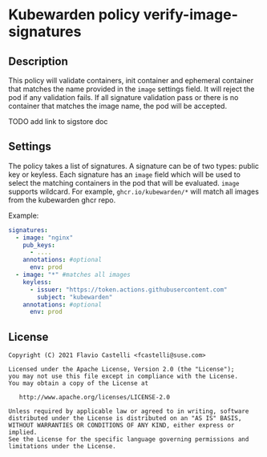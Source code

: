 # Kubewarden policy verify-image-signatures

## Description

This policy will validate containers, init container and ephemeral container that matches the name provided 
in the `image` settings field. It will reject the pod if any validation fails. 
If all signature validation pass or there is no container that matches the image name, the pod will be accepted.

TODO add link to sigstore doc

## Settings

The policy takes a list of signatures. A signature can be of two types: public key or keyless. Each signature
has an `image` field which will be used to select the matching containers in the pod that will be evaluated.
`image` supports wildcard. For example, `ghcr.io/kubewarden/*` will match all images from the kubewarden ghcr repo.

Example:

```yaml
signatures:
  - image: "nginx"
    pub_keys: 
      - ....
    annotations: #optional
      env: prod
  - image: "*" #matches all images
    keyless:
      - issuer: "https://token.actions.githubusercontent.com"
        subject: "kubewarden"
    annotations: #optional
      env: prod
```

## License

```
Copyright (C) 2021 Flavio Castelli <fcastelli@suse.com>

Licensed under the Apache License, Version 2.0 (the "License");
you may not use this file except in compliance with the License.
You may obtain a copy of the License at

   http://www.apache.org/licenses/LICENSE-2.0

Unless required by applicable law or agreed to in writing, software
distributed under the License is distributed on an "AS IS" BASIS,
WITHOUT WARRANTIES OR CONDITIONS OF ANY KIND, either express or implied.
See the License for the specific language governing permissions and
limitations under the License.
```

